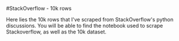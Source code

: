 #StackOverflow - 10k rows

Here lies the 10k rows that I've scraped from StackOverflow's python discussions. You will be able to find the notebook used to scrape Stackoverflow, as well as the 10k dataset.
